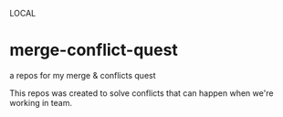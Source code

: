 LOCAL
# merge-conflict-quest
a repos for my merge &amp; conflicts quest

This repos was created to solve conflicts that can happen when we're working in team.
